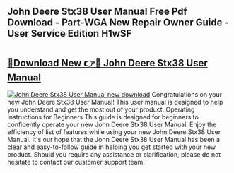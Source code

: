 ## John Deere Stx38 User Manual Free Pdf Download - Part-WGA New Repair Owner Guide - User Service Edition H1wSF

# <h2><a href="http://bc94513.oget.top/?id=John+Deere+Stx38+User+Manual">🔗Download New 👉🔴 John Deere Stx38 User Manual</a></h2>

[![John Deere Stx38 User Manual new download](https://i.imgur.com/5g1atiW.png)](http://bc94513.oget.top/?id=John+Deere+Stx38+User+Manual)
Congratulations on your new John Deere Stx38 User Manual! This user manual is designed to help you understand and get the most out of your product. Operating Instructions for Beginners This guide is designed for beginners to confidently operate your new John Deere Stx38 User Manual. Enjoy the efficiency of list of features while using your new John Deere Stx38 User Manual. It's our hope that the John Deere Stx38 User Manual has been a clear and easy-to-follow guide in helping you get started with your new product. Should you require any assistance or clarification, please do not hesitate to contact our customer support team.
